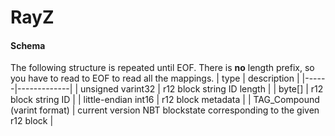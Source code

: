 # RayZ

#### Schema
The following structure is repeated until EOF. There is **no** length prefix, so you have to read to EOF to read all the mappings.
| type | description |
|------|-------------|
| unsigned varint32 | r12 block string ID length |
| byte[] | r12 block string ID |
| little-endian int16 | r12 block metadata |
| TAG_Compound (varint format) | current version NBT blockstate corresponding to the given r12 block |
